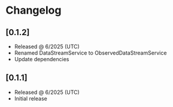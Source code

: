 # Changelog

## [0.1.2]

- Released @ 6/2025 (UTC)
- Renamed DataStreamService to ObservedDataStreamService
- Update dependencies

## [0.1.1]

- Released @ 6/2025 (UTC)
- Initial release
